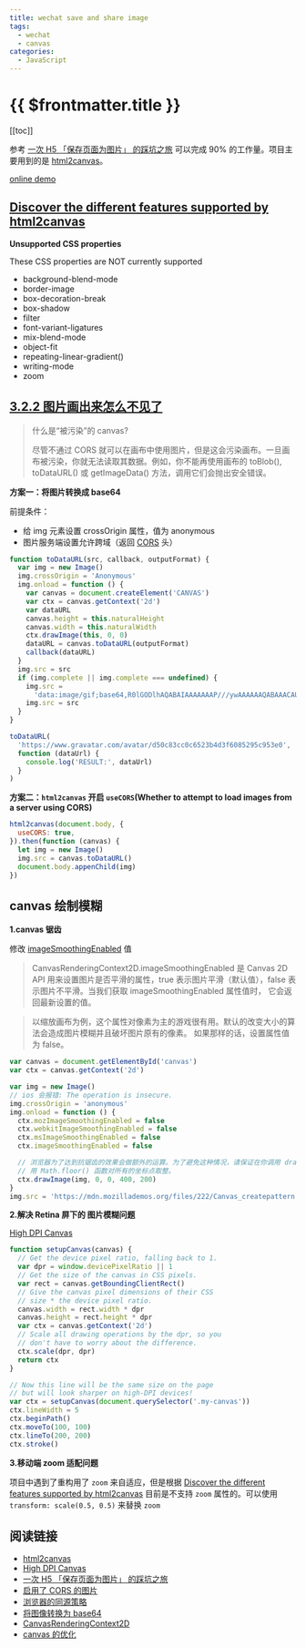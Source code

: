 ```yaml
---
title: wechat save and share image
tags:
  - wechat
  - canvas
categories:
  - JavaScript
---
```


# {{ $frontmatter.title }}

[[toc]]

参考 [一次 H5 「保存页面为图片」 的踩坑之旅](https://juejin.im/post/5a17c5e26fb9a04527254689) 可以完成 90% 的工作量。项目主要用到的是 [html2canvas](https://html2canvas.hertzen.com/configuration)。

[online demo](https://blog.jogiter.cn/test/html2canvas/)

## [Discover the different features supported by html2canvas](http://html2canvas.hertzen.com/features)

**Unsupported CSS properties**

These CSS properties are NOT currently supported

- background-blend-mode
- border-image
- box-decoration-break
- box-shadow
- filter
- font-variant-ligatures
- mix-blend-mode
- object-fit
- repeating-linear-gradient()
- writing-mode
- zoom

## [3.2.2 图片画出来怎么不见了](https://juejin.im/post/5a17c5e26fb9a04527254689)

> 什么是“被污染”的 canvas?
>
> 尽管不通过 CORS 就可以在画布中使用图片，但是这会污染画布。一旦画布被污染，你就无法读取其数据。例如，你不能再使用画布的 toBlob(), toDataURL() 或 getImageData() 方法，调用它们会抛出安全错误。

**方案一：将图片转换成 base64**

前提条件：

- 给 img 元素设置 crossOrigin 属性，值为 anonymous
- 图片服务端设置允许跨域（返回 [CORS](https://developer.mozilla.org/zh-CN/docs/Web/HTTP/Access_control_CORS) 头）

```js
function toDataURL(src, callback, outputFormat) {
  var img = new Image()
  img.crossOrigin = 'Anonymous'
  img.onload = function () {
    var canvas = document.createElement('CANVAS')
    var ctx = canvas.getContext('2d')
    var dataURL
    canvas.height = this.naturalHeight
    canvas.width = this.naturalWidth
    ctx.drawImage(this, 0, 0)
    dataURL = canvas.toDataURL(outputFormat)
    callback(dataURL)
  }
  img.src = src
  if (img.complete || img.complete === undefined) {
    img.src =
      'data:image/gif;base64,R0lGODlhAQABAIAAAAAAAP///ywAAAAAAQABAAACAUwAOw=='
    img.src = src
  }
}

toDataURL(
  'https://www.gravatar.com/avatar/d50c83cc0c6523b4d3f6085295c953e0',
  function (dataUrl) {
    console.log('RESULT:', dataUrl)
  }
)
```

**方案二：`html2canvas` 开启 `useCORS`(Whether to attempt to load images from a server using CORS)**

```js
html2canvas(document.body, {
  useCORS: true,
}).then(function (canvas) {
  let img = new Image()
  img.src = canvas.toDataURL()
  document.body.appenChild(img)
})
```

## canvas 绘制模糊

**1.canvas 锯齿**

修改 [imageSmoothingEnabled](https://developer.mozilla.org/zh-CN/docs/Web/API/CanvasRenderingContext2D/imageSmoothingEnabled) 值

> CanvasRenderingContext2D.imageSmoothingEnabled 是 Canvas 2D API 用来设置图片是否平滑的属性，true 表示图片平滑（默认值），false 表示图片不平滑。当我们获取 imageSmoothingEnabled 属性值时， 它会返回最新设置的值。

> 以缩放画布为例，这个属性对像素为主的游戏很有用。默认的改变大小的算法会造成图片模糊并且破坏图片原有的像素。 如果那样的话，设置属性值为 false。

```js
var canvas = document.getElementById('canvas')
var ctx = canvas.getContext('2d')

var img = new Image()
// ios 会报错: The operation is insecure.
img.crossOrigin = 'anonymous'
img.onload = function () {
  ctx.mozImageSmoothingEnabled = false
  ctx.webkitImageSmoothingEnabled = false
  ctx.msImageSmoothingEnabled = false
  ctx.imageSmoothingEnabled = false

  // 浏览器为了达到抗锯齿的效果会做额外的运算。为了避免这种情况，请保证在你调用 drawImage() 函数时，
  // 用 Math.floor() 函数对所有的坐标点取整。
  ctx.drawImage(img, 0, 0, 400, 200)
}
img.src = 'https://mdn.mozillademos.org/files/222/Canvas_createpattern.png'
```

**2.解决 Retina 屏下的 图片模糊问题**

[High DPI Canvas](https://www.html5rocks.com/en/tutorials/canvas/hidpi/)

```js
function setupCanvas(canvas) {
  // Get the device pixel ratio, falling back to 1.
  var dpr = window.devicePixelRatio || 1
  // Get the size of the canvas in CSS pixels.
  var rect = canvas.getBoundingClientRect()
  // Give the canvas pixel dimensions of their CSS
  // size * the device pixel ratio.
  canvas.width = rect.width * dpr
  canvas.height = rect.height * dpr
  var ctx = canvas.getContext('2d')
  // Scale all drawing operations by the dpr, so you
  // don't have to worry about the difference.
  ctx.scale(dpr, dpr)
  return ctx
}

// Now this line will be the same size on the page
// but will look sharper on high-DPI devices!
var ctx = setupCanvas(document.querySelector('.my-canvas'))
ctx.lineWidth = 5
ctx.beginPath()
ctx.moveTo(100, 100)
ctx.lineTo(200, 200)
ctx.stroke()
```

**3.移动端 zoom 适配问题**

项目中遇到了重构用了 `zoom` 来自适应，但是根据 [Discover the different features supported by html2canvas](http://html2canvas.hertzen.com/features) 目前是不支持 `zoom` 属性的。可以使用 `transform: scale(0.5, 0.5)` 来替换 `zoom`

## 阅读链接

- [html2canvas](https://html2canvas.hertzen.com/configuration)
- [High DPI Canvas](https://www.html5rocks.com/en/tutorials/canvas/hidpi/)
- [一次 H5 「保存页面为图片」 的踩坑之旅](https://juejin.im/post/5a17c5e26fb9a04527254689)
- [启用了 CORS 的图片](https://developer.mozilla.org/zh-CN/docs/Web/HTML/CORS_enabled_image)
- [浏览器的同源策略](https://developer.mozilla.org/zh-CN/docs/Web/Security/Same-origin_policy)
- [将图像转换为 base64](https://stackoverflow.com/questions/6150289/how-to-convert-image-into-base64-string-using-javascript)
- [CanvasRenderingContext2D](https://developer.mozilla.org/zh-CN/docs/Web/API/CanvasRenderingContext2D)
- [canvas 的优化](https://developer.mozilla.org/zh-CN/docs/Web/API/Canvas_API/Tutorial/Optimizing_canvas)
